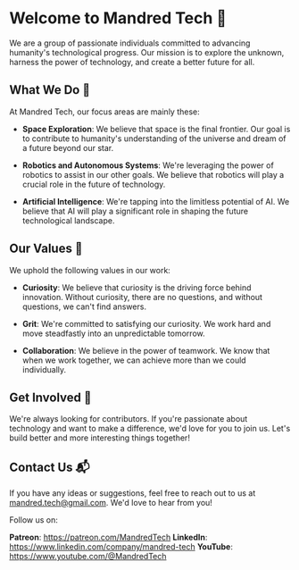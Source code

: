 # Welcome to Mandred Tech 👋

We are a group of passionate individuals committed to advancing humanity's technological progress. 
Our mission is to explore the unknown, harness the power of technology, and create a better future for all.

## What We Do 🚀

At Mandred Tech, our focus areas are mainly these:

- **Space Exploration**: We believe that space is the final frontier. Our goal is to contribute to humanity's understanding of the universe and dream of a future beyond our star.

- **Robotics and Autonomous Systems**: We're leveraging the power of robotics to assist in our other goals. We believe that robotics will play a crucial role in the future of technology.

- **Artificial Intelligence**: We're tapping into the limitless potential of AI. We believe that AI will play a significant role in shaping the future technological landscape.

## Our Values 💖

We uphold the following values in our work:

- **Curiosity**: We believe that curiosity is the driving force behind innovation. Without curiosity, there are no questions, and without questions, we can't find answers.

- **Grit**: We're committed to satisfying our curiosity. We work hard and move steadfastly into an unpredictable tomorrow.

- **Collaboration**: We believe in the power of teamwork. We know that when we work together, we can achieve more than we could individually.

## Get Involved 🤝

We're always looking for contributors. If you're passionate about technology and want to make a difference, we'd love for you to join us. 
Let's build better and more interesting things together!

## Contact Us 📬

If you have any ideas or suggestions, feel free to reach out to us at mandred.tech@gmail.com. We'd love to hear from you!

Follow us on:

**Patreon**: https://patreon.com/MandredTech
**LinkedIn**: https://www.linkedin.com/company/mandred-tech
**YouTube**: https://www.youtube.com/@MandredTech
